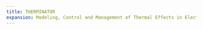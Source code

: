 ```yaml
---
title: THERMINATOR
expansion: Modeling, Control and Management of Thermal Effects in Electronic Circuits of the Future
---
```

